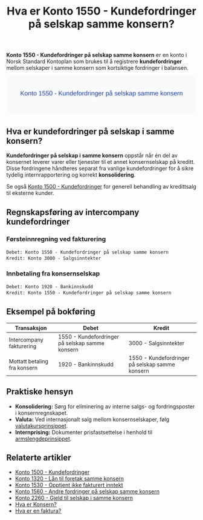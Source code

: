 ﻿---
title: "Hva er Konto 1550 - Kundefordringer på selskap samme konsern?"
meta_title: "1550-kundefordringer-pa-selskap-samme-konsern"
meta_description: '**Konto 1550 - Kundefordringer på selskap samme konsern** er en konto i Norsk Standard Kontoplan som brukes til å registrere **kundefordringer** mellom selska...'
slug: 1550-kundefordringer-pa-selskap-samme-konsern
type: blog
layout: pages/single
---

**Konto 1550 - Kundefordringer på selskap samme konsern** er en konto i Norsk Standard Kontoplan som brukes til å registrere **kundefordringer** mellom selskaper i samme konsern som kortsiktige fordringer i balansen.

![Illustrasjon av konto 1550 Kundefordringer på selskap samme konsern](1550-kundefordringer-pa-selskap-samme-konsern-image.svg)

## Hva er kundefordringer på selskap i samme konsern?

**Kundefordringer på selskap i samme konsern** oppstår når én del av konsernet leverer varer eller tjenester til et annet konsernselskap på kreditt. Disse fordringene håndteres separat fra vanlige kundefordringer for å sikre tydelig internrapportering og korrekt **konsolidering**.

Se også [Konto 1500 - Kundefordringer](/blogs/kontoplan/1500-kundefordringer "Konto 1500 - Kundefordringer") for generell behandling av kredittsalg til eksterne kunder.

## Regnskapsføring av intercompany kundefordringer

### Førsteinnregning ved fakturering
```plaintext
Debet: Konto 1550 - Kundefordringer på selskap samme konsern
Kredit: Konto 3000 - Salgsinntekter
```

### Innbetaling fra konsernselskap
```plaintext
Debet: Konto 1920 - Bankinnskudd
Kredit: Konto 1550 - Kundefordringer på selskap samme konsern
```

## Eksempel på bokføring

| Transaksjon                     | Debet                                                          | Kredit                                    |
|---------------------------------|---------------------------------------------------------------|-------------------------------------------|
| Intercompany fakturering        | 1550 - Kundefordringer på selskap samme konsern               | 3000 - Salgsinntekter                     |
| Mottatt betaling fra konsern    | 1920 - Bankinnskudd                                           | 1550 - Kundefordringer på selskap samme konsern |

## Praktiske hensyn

* **Konsolidering:** Sørg for eliminering av interne salgs- og fordringsposter i konsernregnskapet.
* **Valuta:** Ved internasjonalt salg mellom konsernselskaper, følg [valutakursprinsippet](/blogs/regnskap/hva-er-valutakurs "Hva er Valutakurs? Prinsipper for valutahåndtering i regnskap").
* **Internprising:** Dokumenter prisfastsettelse i henhold til [armslengdeprinsippet](/blogs/regnskap/hva-er-internprising "Hva er Internprising? Retningslinjer for konserninternt salg").

## Relaterte artikler

* [Konto 1500 - Kundefordringer](/blogs/kontoplan/1500-kundefordringer "Konto 1500 - Kundefordringer")
* [Konto 1320 - Lån til foretak samme konsern](/blogs/kontoplan/1320-lan-til-foretak-samme-konsern "Konto 1320 - Lån til foretak samme konsern")
* [Konto 1530 - Opptjent ikke fakturert inntekt](/blogs/kontoplan/1530-opptjent-ikke-fakturert-inntekt "Konto 1530 - Opptjent ikke fakturert inntekt")
* [Konto 1560 - Andre fordringer på selskap samme konsern](/blogs/kontoplan/1560-andre-fordringer-pa-selskap-samme-konsern "Konto 1560 - Andre fordringer på selskap samme konsern")
* [Konto 2260 - Gjeld til selskap i samme konsern](/blogs/kontoplan/2260-gjeld-til-selskap-i-samme-konsern "Konto 2260 - Gjeld til selskap i samme konsern")
* [Hva er Konsern?](/blogs/regnskap/hva-er-konsern "Hva er Konsern? Komplett Guide til Konsernstrukturer og Konsernregnskap")
* [Hva er en faktura?](/blogs/regnskap/hva-er-en-faktura "Hva er en Faktura? En Guide til Norske Fakturakrav")






